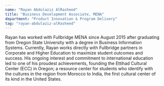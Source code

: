 ```yaml
---
name: "Rayan Abdulaziz AlRasheed"
title: "Business Development Associate, MENA"
department: "Product Innovation & Program Delivery"
tag: "rayan-abdulaziz-alRasheed"
---
```

<p>
  Rayan has worked with Fullbridge MENA since August 2015 after graduating from Oregon State University with a degree in Business Information Systems. Currently, Rayan works directly with Fullbridge partners in Corporate and Higher Education to maximize student outcomes and success. His ongoing interest and commitment to international education led to one of his proudest achievements, founding the Ettihad Cultural Center (ECC) in Oregon; a resource center for students who identify with the cultures in the region from Morocco to India, the first cultural center of its kind in the United States.
</p>
